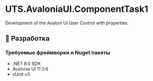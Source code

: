 # UTS.AvaloniaUI.ComponentTask1
Development of the Avaloni UI User Control with properties.

## 🔧 Разработка

### Требуемые фреймворки и Nuget пакеты

- .NET 8.0 SDK
- Avalonia UI 11.3.6
- xUnit v3

